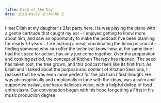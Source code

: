 ```yaml
---
title: Dish of the Day
date: 2019-09-02 15:44:00 Z
---
```


I met Elijah at my daughter's 21st party here. He was playing the piano with a gentle certitude that caught my ear - I enjoyed getting to know more about him, and saw an opportunity to make the podcast I've been planning for nearly 10 years... Like making a meal, coordinating the timing is crucial - finding someone who can offer the technical know-how, at the same time I had the space for action, has only just come together.  Over the preparation and cooking period, the concept of Kitchen Therapy has ripened.  The seed has taken root, the tree grown, and this podcast feels like its first fruit.
As Elijah and I talked about the purpose and content of Kitchen Sessions, I realised that he was even more perfect for the job than I first thought.  He was philosophically and emotionally in tune with the ideas, was a calm and supportive ballast, and has a delicious voice, with a helpful dollop of food enthusiasm. Our conversation began with his hope for getting a First in his music production degree